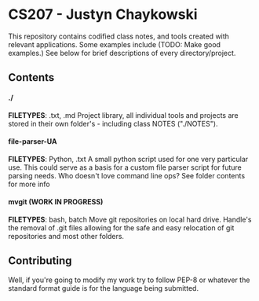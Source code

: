 # CS207 - Justyn Chaykowski

This repository contains codified class notes, and tools created with relevant
applications. Some examples include (TODO: Make good examples.) See below for
brief descriptions of every directory/project.

## Contents

#### ./
**FILETYPES**: .txt, .md
Project library, all individual tools and projects are stored in their own
folder's - including class NOTES ("./NOTES").

#### file-parser-UA
**FILETYPES**: Python, .txt
A small python script used for one very particular use. This could serve as a
basis for a custom file parser script for future parsing needs. Who doesn't love
command line ops? See folder contents for more info

#### mvgit (WORK IN PROGRESS)
**FILETYPES**: bash, batch
Move git repositories on local hard drive. Handle's the removal of .git files
allowing for the safe and easy relocation of git repositories and most other
folders.


## Contributing
Well, if you're going to modify my work try to follow PEP-8 or whatever the
standard format guide is for the language being submitted.
